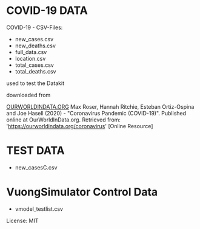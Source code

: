 # COVID-19 DATA
COVID-19 - CSV-Files:
- new_cases.csv
- new_deaths.csv
- full_data.csv
- location.csv
- total_cases.csv
- total_deaths.csv

used to test the Datakit

downloaded  from

[OURWORLDINDATA.ORG](https://ourworldindata.org/coronavirus-source-data)
Max Roser, Hannah Ritchie, Esteban Ortiz-Ospina and Joe Hasell (2020) - "Coronavirus Pandemic (COVID-19)". Published online at OurWorldInData.org. Retrieved from: 'https://ourworldindata.org/coronavirus' [Online Resource]

# TEST DATA
- new_casesC.csv
# VuongSimulator Control Data
- vmodel_testlist.csv

License: MIT
